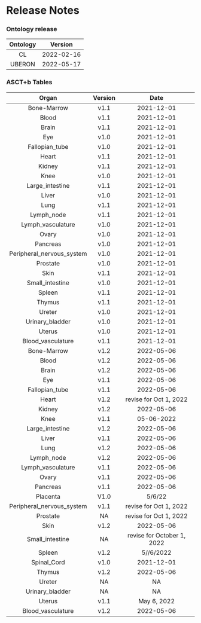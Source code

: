 
Release Notes
=============

### Ontology release

|Ontology|Version|
| :---: | :---: |
|CL|2022-02-16|
|UBERON|2022-05-17|

### ASCT+b Tables

|Organ|Version|Date|
| :---: | :---: | :---: |
|Bone-Marrow|v1.1|2021-12-01|
|Blood|v1.1|2021-12-01|
|Brain|v1.1|2021-12-01|
|Eye|v1.0|2021-12-01|
|Fallopian_tube|v1.0|2021-12-01|
|Heart|v1.1|2021-12-01|
|Kidney|v1.1|2021-12-01|
|Knee|v1.0|2021-12-01|
|Large_intestine|v1.1|2021-12-01|
|Liver|v1.0|2021-12-01|
|Lung|v1.1|2021-12-01|
|Lymph_node|v1.1|2021-12-01|
|Lymph_vasculature|v1.0|2021-12-01|
|Ovary|v1.0|2021-12-01|
|Pancreas|v1.0|2021-12-01|
|Peripheral_nervous_system|v1.0|2021-12-01|
|Prostate|v1.0|2021-12-01|
|Skin|v1.1|2021-12-01|
|Small_intestine|v1.0|2021-12-01|
|Spleen|v1.1|2021-12-01|
|Thymus|v1.1|2021-12-01|
|Ureter|v1.0|2021-12-01|
|Urinary_bladder|v1.0|2021-12-01|
|Uterus|v1.0|2021-12-01|
|Blood_vasculature|v1.1|2021-12-01|
|Bone-Marrow|v1.2|2022-05-06|
|Blood|v1.2|2022-05-06|
|Brain|v1.2|2022-05-06|
|Eye|v1.1|2022-05-06|
|Fallopian_tube|v1.1|2022-05-06|
|Heart|v1.2|revise for Oct 1, 2022|
|Kidney|v1.2|2022-05-06|
|Knee|v1.1|05-06-2022|
|Large_intestine|v1.2|2022-05-06|
|Liver|v1.1|2022-05-06|
|Lung|v1.2|2022-05-06|
|Lymph_node|v1.2|2022-05-06|
|Lymph_vasculature|v1.1|2022-05-06|
|Ovary|v1.1|2022-05-06|
|Pancreas|v1.1|2022-05-06|
|Placenta|V1.0|5/6/22|
|Peripheral_nervous_system|v1.1|revise for Oct 1, 2022|
|Prostate|NA|revise for Oct 1, 2022|
|Skin|v1.2|2022-05-06|
|Small_intestine|NA|revise for October 1, 2022|
|Spleen|v1.2|5//6/2022|
|Spinal_Cord|v1.0|2021-12-01|
|Thymus|v1.2|2022-05-06|
|Ureter|NA|NA|
|Urinary_bladder|NA|NA|
|Uterus|v1.1|May 6, 2022|
|Blood_vasculature|v1.2|2022-05-06|
